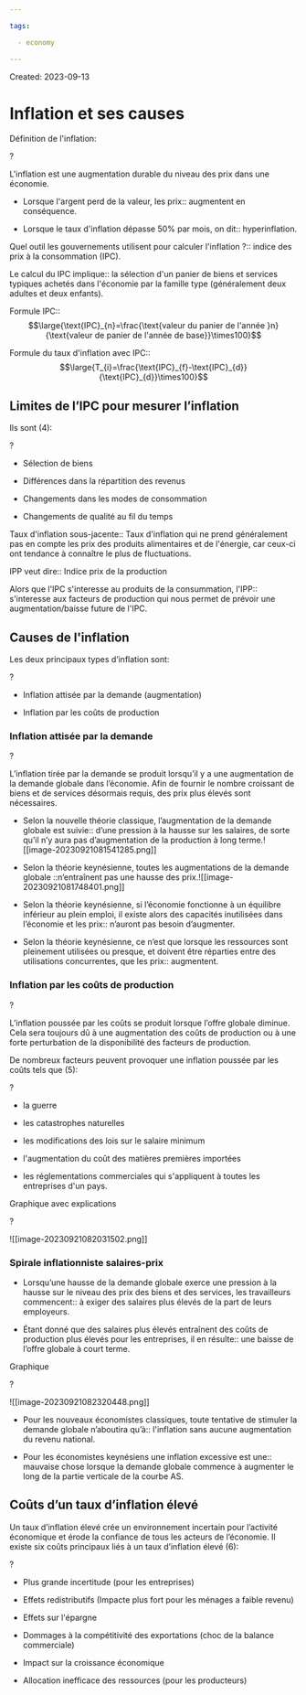 ```yaml
---

tags:

  - economy

---
```


Created: 2023-09-13

  

# Inflation et ses causes

  

Définition de l'inflation:

?

L'inflation est une augmentation durable du niveau des prix dans une économie.

<!--SR:!2023-09-24,4,190-->

  

- Lorsque l'argent perd de la valeur, les prix:: augmentent en conséquence.

<!--SR:!2023-09-28,10,250-->

- Lorsque le taux d'inflation dépasse 50% par mois, on dit:: hyperinflation.

<!--SR:!2023-09-25,7,250-->

  

Quel outil les gouvernements utilisent pour calculer l'inflation ?:: indice des prix à la consommation (IPC).

<!--SR:!2023-09-26,8,250-->

  

Le calcul du IPC implique:: la sélection d'un panier de biens et services typiques achetés dans l'économie par la famille type (généralement deux adultes et deux enfants).

<!--SR:!2023-09-23,4,210-->

  

Formule IPC::$$\large{\text{IPC}_{n}=\frac{\text{valeur du panier de l'année }n}{\text{valeur de panier de l'année de base}}\times100}$$

<!--SR:!2023-09-27,9,250-->

  

Formule du taux d'inflation avec IPC::$$\large{T_{i}=\frac{\text{IPC}_{f}-\text{IPC}_{d}}{\text{IPC}_{d}}\times100}$$

<!--SR:!2023-09-27,9,250-->

  

## Limites de l’IPC pour mesurer l’inflation

Ils sont (4):

?

- Sélection de biens

- Différences dans la répartition des revenus

- Changements dans les modes de consommation

- Changements de qualité au fil du temps

  

Taux d'inflation sous-jacente:: Taux d'inflation qui ne prend généralement pas en compte les prix des produits alimentaires et de l'énergie, car ceux-ci ont tendance à connaître le plus de fluctuations.

  

IPP veut dire:: Indice prix de la production

  

Alors que l'IPC s'interesse au produits de la consummation, l'IPP:: s'interesse aux facteurs de production qui nous permet de prévoir une augmentation/baisse future de l'IPC.

  

## Causes de l'inflation

Les deux principaux types d’inflation sont:

?

- Inflation attisée par la demande (augmentation)

- Inflation par les coûts de production

  

### Inflation attisée par la demande

?

L’inflation tirée par la demande se produit lorsqu’il y a une augmentation de la demande globale dans l’économie. Afin de fournir le nombre croissant de biens et de services désormais requis, des prix plus élevés sont nécessaires.

  

- Selon la nouvelle théorie classique, l’augmentation de la demande globale est suivie:: d’une pression à la hausse sur les salaires, de sorte qu’il n’y aura pas d’augmentation de la production à long terme.![[image-20230921081541285.png]]

- Selon la théorie keynésienne, toutes les augmentations de la demande globale ::n’entraînent pas une hausse des prix.![[image-20230921081748401.png]]

  
  

- Selon la théorie keynésienne, si l’économie fonctionne à un équilibre inférieur au plein emploi, il existe alors des capacités inutilisées dans l’économie et les prix:: n’auront pas besoin d’augmenter. 

- Selon la théorie keynésienne, ce n’est que lorsque les ressources sont pleinement utilisées ou presque, et doivent être réparties entre des utilisations concurrentes, que les prix:: augmentent.

  

### Inflation par les coûts de production

?

L’inflation poussée par les coûts se produit lorsque l’offre globale diminue. Cela sera toujours dû à une augmentation des coûts de production ou à une forte perturbation de la disponibilité des facteurs de production.

  

De nombreux facteurs peuvent provoquer une inflation poussée par les coûts tels que (5):

?

- la guerre

- les catastrophes naturelles

- les modifications des lois sur le salaire minimum

- l'augmentation du coût des matières premières importées

- les réglementations commerciales qui s'appliquent à toutes les entreprises d'un pays.

  

Graphique avec explications

?

![[image-20230921082031502.png]]

  

### Spirale inflationniste salaires-prix

- Lorsqu’une hausse de la demande globale exerce une pression à la hausse sur le niveau des prix des biens et des services, les travailleurs commencent:: à exiger des salaires plus élevés de la part de leurs employeurs.

- Étant donné que des salaires plus élevés entraînent des coûts de production plus élevés pour les entreprises, il en résulte:: une baisse de l’offre globale à court terme.

  

Graphique

?

![[image-20230921082320448.png]]

  

- Pour les nouveaux économistes classiques, toute tentative de stimuler la demande globale n’aboutira qu’à:: l'inflation sans aucune augmentation du revenu national.

- Pour les économistes keynésiens une inflation excessive est une:: mauvaise chose lorsque la demande globale commence à augmenter le long de la partie verticale de la courbe AS.

  

## Coûts d’un taux d’inflation élevé

Un taux d’inflation élevé crée un environnement incertain pour l’activité économique et érode la confiance de tous les acteurs de l’économie. Il existe six coûts principaux liés à un taux d’inflation élevé (6):

?

- Plus grande incertitude (pour les entreprises)

- Effets redistributifs (Impacte plus fort pour les ménages a faible revenu)

- Effets sur l'épargne

- Dommages à la compétitivité des exportations (choc de la balance commerciale)

- Impact sur la croissance économique

- Allocation inefficace des ressources (pour les producteurs)